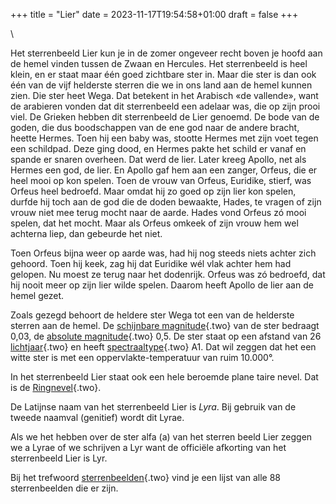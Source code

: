 +++
title = "Lier"
date = 2023-11-17T19:54:58+01:00
draft = false
+++

\

Het sterrenbeeld Lier kun je in de zomer ongeveer recht boven je hoofd
aan de hemel vinden tussen de Zwaan en Hercules. Het sterrenbeeld is
heel klein, en er staat maar één goed zichtbare ster in. Maar die ster
is dan ook één van de vijf helderste sterren die we in ons land aan de
hemel kunnen zien. Die ster heet Wega. Dat betekent in het Arabisch «de
vallende», want de arabieren vonden dat dit sterrenbeeld een adelaar
was, die op zijn prooi viel. De Grieken hebben dit sterrenbeeld de Lier
genoemd. De bode van de goden, die dus boodschappen van de ene god naar
de andere bracht, heette Hermes. Toen hij een baby was, stootte Hermes
met zijn voet tegen een schildpad. Deze ging dood, en Hermes pakte het
schild er vanaf en spande er snaren overheen. Dat werd de lier. Later
kreeg Apollo, net als Hermes een god, de lier. En Apollo gaf hem aan een
zanger, Orfeus, die er heel mooi op kon spelen. Toen de vrouw van
Orfeus, Euridike, stierf, was Orfeus heel bedroefd. Maar omdat hij zo
goed op zijn lier kon spelen, durfde hij toch aan de god die de doden
bewaakte, Hades, te vragen of zijn vrouw niet mee terug mocht naar de
aarde. Hades vond Orfeus zó mooi spelen, dat het mocht. Maar als Orfeus
omkeek of zijn vrouw hem wel achterna liep, dan gebeurde het niet.

Toen Orfeus bijna weer op aarde was, had hij nog steeds niets achter
zich gehoord. Toen hij keek, zag hij dat Euridike wél vlak achter hem
had gelopen. Nu moest ze terug naar het dodenrijk. Orfeus was zó
bedroefd, dat hij nooit meer op zijn lier wilde spelen. Daarom heeft
Apollo de lier aan de hemel gezet.

Zoals gezegd behoort de heldere ster Wega tot een van de helderste
sterren aan de hemel. De [schijnbare magnitude](magnitud.html){.two} van
de ster bedraagt 0,03, de [absolute magnitude](absolute.html){.two} 0,5.
De ster staat op een afstand van 26 [lichtjaar](lichtjaa.html){.two} en
heeft [spectraaltype](spectraa.html){.two} A1. Dat wil zeggen dat het
een witte ster is met een oppervlakte-temperatuur van ruim 10.000°.

In het sterrenbeeld Lier staat ook een hele beroemde plane taire nevel.
Dat is de [Ringnevel](ringnevel.html){.two}.

De Latijnse naam van het sterrenbeeld Lier is *Lyra*. Bij gebruik van de
tweede naamval (genitief) wordt dit Lyrae.

Als we het hebben over de ster alfa (a) van het sterren beeld Lier
zeggen we a Lyrae of we schrijven a Lyr want de officiële afkorting van
het sterrenbeeld Lier is Lyr.

Bij het trefwoord [sterrenbeelden](sterrenb.html){.two} vind je een
lijst van alle 88 sterrenbeelden die er zijn.
